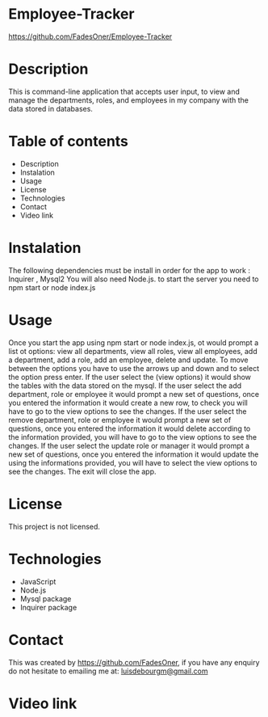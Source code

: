 # Employee-Tracker
  https://github.com/FadesOner/Employee-Tracker

# Description

This is command-line application that accepts user input, to view and manage the departments, roles, and employees in my company with the data stored in databases.

# Table of contents
- Description
- Instalation
- Usage
- License
- Technologies
- Contact
- Video link

# Instalation

The following dependencies must be install in order for the app to work : Inquirer , Mysql2
You will also need Node.js.
to start the server you need to npm start or node index.js

# Usage

Once you start the app using npm start or node index.js, ot would prompt a list ot options:
view all departments, view all roles, view all employees, add a department, add a role, add an employee, delete and  update.
To move between the options you have to use the arrows up and down and to select the option press enter.
If the user select the (view options) it would show the tables with the data stored on the mysql.
If the user select the add department, role or employee it would prompt a new set of questions, once you entered the information it would create a new row, to check you will have to go to the view options to see the changes.
If the user select the remove department, role or employee it would prompt a new set of questions, once you entered the information it would delete according to the information provided, you will have to go to the view options to see the changes.
If the user select the update role or manager it would prompt a new set of questions, once you entered the information it would update the using the informations provided, you will have to select the view options to see the changes.
The exit will close the app.

# License

This project is not licensed.

# Technologies

- JavaScript
- Node.js
- Mysql package
- Inquirer package

# Contact

This was created by https://github.com/FadesOner, if you have any enquiry do not hesitate to emailing me at: luisdebourgm@gmail.com

# Video link




